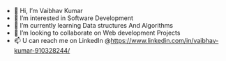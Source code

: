- 👋 Hi, I’m Vaibhav Kumar
- 👀 I’m interested in Software Development
- 🌱 I’m currently learning Data structures And Algorithms
- 💞️ I’m looking to collaborate on Web development Projects
- 📫 U can reach me on LinkedIn @https://www.linkedin.com/in/vaibhav-kumar-910328244/ 
